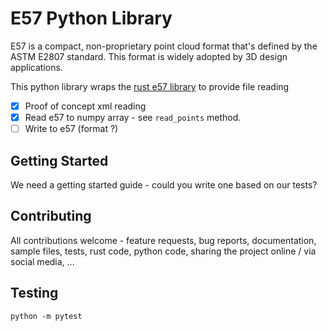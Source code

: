 # E57 Python Library

E57 is a compact, non-proprietary point cloud format that's defined by the ASTM E2807 standard. This format is widely adopted by 3D design applications.

This python library wraps the [rust e57 library](https://github.com/cry-inc/e57) to provide file reading

- [x] Proof of concept xml reading
- [x] Read e57 to numpy array - see `read_points` method.
- [ ] Write to e57 (format ?)

## Getting Started

We need a getting started guide - could you write one based on our tests?

## Contributing

All contributions welcome - feature requests, bug reports, documentation, sample files, tests, rust code, python code, sharing the project online / via social media, ...

## Testing

`python -m pytest`
